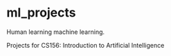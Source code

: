 # ml_projects
Human learning machine learning. 

Projects for CS156: Introduction to Artificial Intelligence

